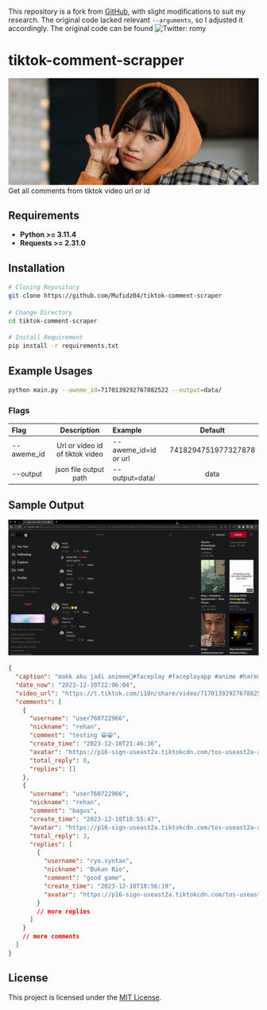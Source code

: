 This repository is a fork from [GitHub](https://github.com/), with slight modifications to suit my research. The original code lacked relevant `--arguments`, so I adjusted it accordingly. The original code can be found ![Twitter: romy](https://img.shields.io/twitter/follow/RomySihananda)

# tiktok-comment-scrapper

![](https://raw.githubusercontent.com/RomySaputraSihananda/RomySaputraSihananda/main/images/GA-U-u2bsAApmn9.jpeg)
Get all comments from tiktok video url or id

## Requirements

- **Python >= 3.11.4**
- **Requests >= 2.31.0**

## Installation

```sh
# Cloning Repository
git clone https://github.com/Mufidz04/tiktok-comment-scraper

# Change Directory
cd tiktok-comment-scraper

# Install Requirement
pip install -r requirements.txt
```

## Example Usages

```sh
python main.py --aweme_id=7170139292767882522 --output=data/
```

### Flags

| Flag | Description | Example | Default |
| :------- | :-----------------------------: | :-------------- | :-----------------: |
| --aweme_id | Url or video id of tiktok video | --aweme_id=id or url | 7418294751977327878 |
| --output | json file output path | --output=data/ | data |

## Sample Output

![](https://raw.githubusercontent.com/RomySaputraSihananda/RomySaputraSihananda/main/images/Screenshot_20231211_001804.png)

```json
{
  "caption": "makk aku jadi animee🤩#faceplay #faceplayapp #anime #harem #xysryo ",
  "date_now": "2023-12-10T22:06:04",
  "video_url": "https://t.tiktok.com/i18n/share/video/7170139292767882522/?_d=0&comment_author_id=6838487455625479169&mid=7157599449395496962&preview_pb=0&region=ID&share_comment_id=7310977412674093829&share_item_id=7170139292767882522&sharer_language=en&source=h5_t&u_code=0",
  "comments": [
    {
      "username": "user760722966",
      "nickname": "rehan",
      "comment": "testing 😁😁",
      "create_time": "2023-12-10T21:46:36",
      "avatar": "https://p16-sign-useast2a.tiktokcdn.com/tos-useast2a-avt-0068-giso/f64f2c7df8a16098d3b3c80e958ffc52~c5_100x100.jpg?x-expires=1702306800&x-signature=KhUeuGmPAVij9A8gbgh7wK6rn98%3D",
      "total_reply": 0,
      "replies": []
    },
    {
      "username": "user760722966",
      "nickname": "rehan",
      "comment": "bagus",
      "create_time": "2023-12-10T18:55:47",
      "avatar": "https://p16-sign-useast2a.tiktokcdn.com/tos-useast2a-avt-0068-giso/f64f2c7df8a16098d3b3c80e958ffc52~c5_100x100.jpg?x-expires=1702306800&x-signature=KhUeuGmPAVij9A8gbgh7wK6rn98%3D",
      "total_reply": 3,
      "replies": [
        {
          "username": "ryo.syntax",
          "nickname": "Bukan Rio",
          "comment": "good game",
          "create_time": "2023-12-10T18:56:19",
          "avatar": "https://p16-sign-useast2a.tiktokcdn.com/tos-useast2a-avt-0068-giso/be4a9d0479f29d00cb3d06905ff5a972~c5_100x100.jpg?x-expires=1702306800&x-signature=IvkeSvXmvkmE0hZG5dtgpqcFn3A%3D"
        }
        // more replies
      ]
    }
    // more comments
  ]
}
```

## License

This project is licensed under the [MIT License](LICENSE).
